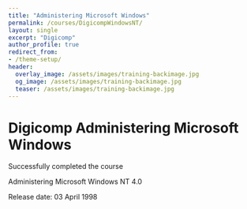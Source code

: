 ```yaml
---
title: "Administering Microsoft Windows"
permalink: /courses/DigicompWindowsNT/
layout: single
excerpt: "Digicomp"
author_profile: true
redirect_from:
- /theme-setup/
header:
  overlay_image: /assets/images/training-backimage.jpg
  og_image: /assets/images/training-backimage.jpg
  teaser: /assets/images/training-backimage.jpg
---
```

# Digicomp Administering Microsoft Windows

Successfully completed the course

Administering Microsoft Windows NT 4.0

Release date:  03 April 1998


